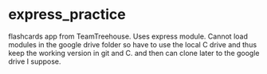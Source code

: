 ﻿# express_practice

flashcards app from TeamTreehouse. Uses express module. Cannot load modules in the google drive folder so have to use the local C drive and thus keep the working version in git and C. and then can clone later to the google drive I suppose.
